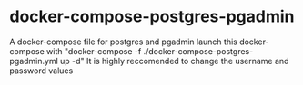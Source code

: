 # docker-compose-postgres-pgadmin
A docker-compose file for postgres and pgadmin
launch this docker-compose with "docker-compose -f ./docker-compose-postgres-pgadmin.yml up -d"
It is highly reccomended to change the username and password values
